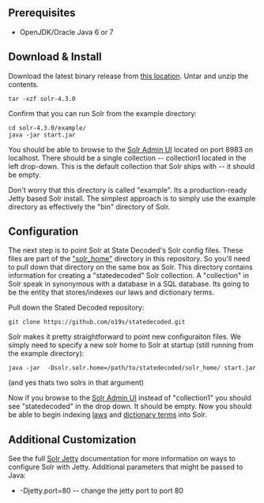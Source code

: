 ## Prerequisites

* OpenJDK/Oracle Java 6 or 7

## Download & Install

Download the latest binary release from [this location](http://lucene.apache.org/solr/). Untar and unzip the 
contents.

    tar -xzf solr-4.3.0

Confirm that you can run Solr from the example directory:

    cd solr-4.3.0/example/
    java -jar start.jar

You should be able to browse to the [Solr Admin UI](http://localhost:8983/solr) located on port 8983 on localhost. There should be a single collection -- collection1 located in the left drop-down. This is the default collection that Solr ships with -- it should be empty.

Don't worry that this directory is called "example". Its a production-ready Jetty based Solr install. The simplest approach is to simply use the example directory as effectively the "bin" directory of Solr. 

## Configuration

The next step is to point Solr at State Decoded's Solr config files. These files are part of the ["solr_home"](https://github.com/o19s/statedecoded/tree/master/solr_home) directory in this repository. So you'll need to pull down that directory on the same box as Solr. This directory contains information for creating a "statedecoded" Solr collection. A "collection" in Solr speak in synonymous with a database in a SQL database. Its going to be the entity that stores/indexes our laws and dictionary terms.

Pull down the Stated Decoded repository:

    git clone https://github.com/o19s/statedecoded.git 

Solr makes it pretty straightforward to point new configuraiton files. We simply need to specify a new solr home to Solr at startup (still running from the example directory):

    java -jar  -Dsolr.solr.home=/path/to/statedecoded/solr_home/ start.jar

(and yes thats two solrs in that argument)

Now if you browse to the [Solr Admin UI](http://localhost:8983/solr) instead of "collection1" you should see "statedecoded" in the drop down. It should be empty. Now you should be able to begin indexing [laws](demos/indexlaws.php) and [dictionary terms](demos/indexdict.php) into Solr.

## Additional Customization

See the full [Solr Jetty](http://wiki.apache.org/solr/SolrJetty) documentation for more information on ways to configure Solr with Jetty. Additional parameters that might be passed to Java:

* -Djetty.port=80 -- change the jetty port to port 80
